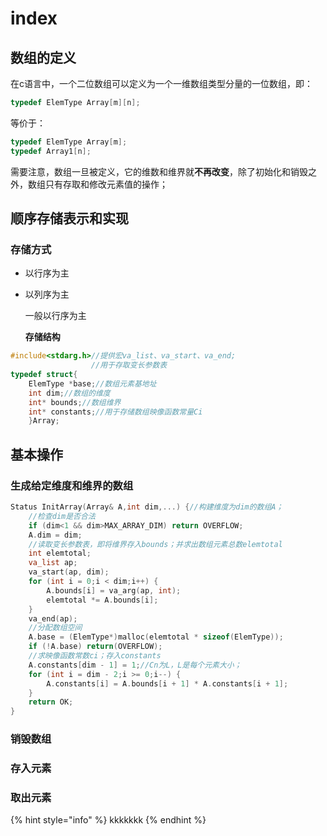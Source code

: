 # index

## 数组的定义

在c语言中，一个二位数组可以定义为一个一维数组类型分量的一位数组，即：

```cpp
typedef ElemType Array[m][n];
```

等价于：

```cpp
typedef ElemType Array[m];
typedef Array1[n];
```

需要注意，数组一旦被定义，它的维数和维界就**不再改变**，除了初始化和销毁之外，数组只有存取和修改元素值的操作；

## 顺序存储表示和实现

### 存储方式

* 以行序为主
* 以列序为主

  一般以行序为主

  **存储结构**

```cpp
#include<stdarg.h>//提供宏va_list、va_start、va_end;
                  //用于存取变长参数表
typedef struct{
    ElemType *base;//数组元素基地址
    int dim;//数组的维度
    int* bounds;//数组维界
    int* constants;//用于存储数组映像函数常量Ci
    }Array;
```

## 基本操作

### 生成给定维度和维界的数组

```cpp
Status InitArray(Array& A,int dim,...) {//构建维度为dim的数组A；
    //检查dim是否合法
    if (dim<1 && dim>MAX_ARRAY_DIM) return OVERFLOW;
    A.dim = dim;
    //读取变长参数表，即将维界存入bounds；并求出数组元素总数elemtotal
    int elemtotal;
    va_list ap;
    va_start(ap, dim);
    for (int i = 0;i < dim;i++) {
        A.bounds[i] = va_arg(ap, int);
        elemtotal *= A.bounds[i];
    }
    va_end(ap);
    //分配数组空间
    A.base = (ElemType*)malloc(elemtotal * sizeof(ElemType));
    if (!A.base) return(OVERFLOW);
    //求映像函数常数ci；存入constants
    A.constants[dim - 1] = 1;//Cn为L，L是每个元素大小；
    for (int i = dim - 2;i >= 0;i--) {
        A.constants[i] = A.bounds[i + 1] * A.constants[i + 1];
    }
    return OK;
}
```

### 销毁数组

### 存入元素

### 取出元素

{% hint style="info" %}
kkkkkkk
{% endhint %}

